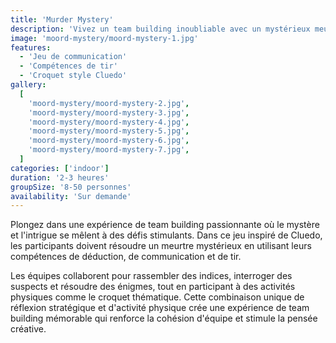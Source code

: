 ```yaml
---
title: 'Murder Mystery'
description: 'Vivez un team building inoubliable avec un mystérieux meurtre dans le style Cluedo!'
image: 'moord-mystery/moord-mystery-1.jpg'
features:
  - 'Jeu de communication'
  - 'Compétences de tir'
  - 'Croquet style Cluedo'
gallery:
  [
    'moord-mystery/moord-mystery-2.jpg',
    'moord-mystery/moord-mystery-3.jpg',
    'moord-mystery/moord-mystery-4.jpg',
    'moord-mystery/moord-mystery-5.jpg',
    'moord-mystery/moord-mystery-6.jpg',
    'moord-mystery/moord-mystery-7.jpg',
  ]
categories: ['indoor']
duration: '2-3 heures'
groupSize: '8-50 personnes'
availability: 'Sur demande'
---
```


Plongez dans une expérience de team building passionnante où le mystère et l'intrigue se mêlent à des défis stimulants. Dans ce jeu inspiré de Cluedo, les participants doivent résoudre un meurtre mystérieux en utilisant leurs compétences de déduction, de communication et de tir.

Les équipes collaborent pour rassembler des indices, interroger des suspects et résoudre des énigmes, tout en participant à des activités physiques comme le croquet thématique. Cette combinaison unique de réflexion stratégique et d'activité physique crée une expérience de team building mémorable qui renforce la cohésion d'équipe et stimule la pensée créative.
